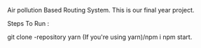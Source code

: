 Air pollution Based Routing System.
This is our final year project.

Steps To Run :

git clone -repository
yarn (If you're using yarn)/npm i 
npm start.
